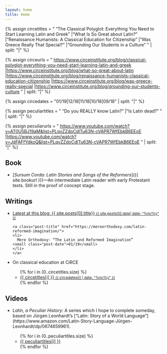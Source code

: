 ```yaml
---
layout: home
title: Home
---
```


{% assign circetitles = "
“The Classical Polyglot: Everything You Need to Start Learning Latin and Greek”
|“What Is So Great about Latin?”
|“Renaissance Humanists: A Classical Education for Citizenship”
|“Was Greece Really That Special?”
|“Grounding Our Students in a Culture”
" | split: "|" %}

{% assign circeurls = "
https://www.circeinstitute.org/blog/classical-polyglot-everything-you-need-start-learning-latin-and-greek
|https://www.circeinstitute.org/blog/what-so-great-about-latin
|https://www.circeinstitute.org/blog/renaissance-humanists-classical-education-citizenship
|https://www.circeinstitute.org/blog/was-greece-really-special
|https://www.circeinstitute.org/blog/grounding-our-students-culture
" | split: "|" %}

{% assign circedates = "01/19|12/18|11/18|10/18|09/18" | split: "|" %}

{% assign peculiartitles = "
“Do you REALLY know Latin?”
|“Is Latin dead?”
" | split: "|" %}

{% assign peculiarurls = "
https://www.youtube.com/watch?v=AT0U5BJ19aM&list=PLqvZZdoCdlTu63N-cVAPR7WfEbkB6EEoE
|https://www.youtube.com/watch?v=JdFAFfYdkoQ&list=PLqvZZdoCdlTu63N-cVAPR7WfEbkB6EEoE
" | split: "|" %}

## Book
- [*Sursum Corda: Latin Stories and Songs of the Reformers*]({{ site.bookurl }})—An intermediate Latin reader with early Protestant texts. Still in the proof of concept stage.

## Writings
<ul class="tags-expo-posts">
    <a class="post-title" href="{{ site.posts[0].url }}">
    <li>
      Latest at this blog: {{ site.posts[0].title}}
    <small class="post-date">{{ site.posts[0].date| date: "%m/%y" }}</small>
    </li>
    </a>
	
	<a class="post-title" href="https://mereorthodoxy.com/latin-reformed-imagination/">
    <li>
      Mere Orthodoxy: “The Latin and Reformed Imagination”
    <small class="post-date">01/19</small>
    </li>
    </a>
</ul>
<ul>
    <li>On classical education at CiRCE</li>
    <ul class="tags-expo-posts">
      {% for i in (0..circetitles.size) %}
      <a class="post-title" href="circeurls">
      <li>
        {{ circetitles[i] }}
      <small class="post-date">{{ circedates[i] | date: "%m/%y" }}</small>
      </li>
      </a>
      {% endfor %}
    </ul>
</ul>

## Videos
<ul>
    <li><em>Latin, a Peculiar History:</em> A series which I hope to complete someday, based on Jürgen Leonhardt’s [“Latin: Story of a World Language”](https://www.amazon.com/Latin-Story-Language-Jürgen-Leonhardt/dp/0674659961).</li>
    <ul class="tags-expo-posts">
      {% for i in (0..peculiartitles.size) %}
      <a class="post-title" href="peculiarurls[i]">
      <li>
        {{ peculiartitles[i] }}
      </li>
      </a>
      {% endfor %}
    </ul>
</ul>